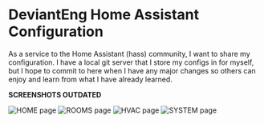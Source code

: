 # DeviantEng Home Assistant Configuration

As a service to the Home Assistant (hass) community, I want to share my configuration.  I have a local git server that I store my configs in for myself, but I hope to commit to here when I have any major changes so others can enjoy and learn from what I have already learned.

**SCREENSHOTS OUTDATED**

![HOME page](/screenshots/tab1.png?raw=true "Page 1")
![ROOMS page](/screenshots/tab2.png?raw=true "Page 2")
![HVAC page](/screenshots/tab3.png?raw=true "Page 3")
![SYSTEM page](/screenshots/tab4.png?raw=true "Page 4")
